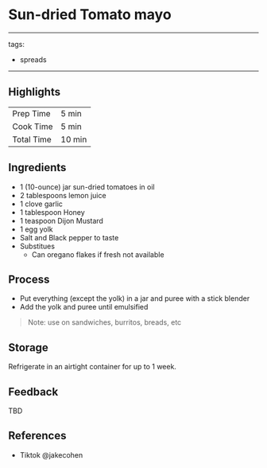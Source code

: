 # Sun-dried Tomato mayo

---
tags:
  - spreads
---

## Highlights

| | |
|----|-----|
| Prep Time             | 5 min     |
| Cook Time             | 5 min     |
| Total Time            | 10 min    |

## Ingredients

* 1 (10-ounce) jar sun-dried tomatoes in oil
* 2 tablespoons lemon juice
* 1 clove garlic
* 1 tablespoon Honey
* 1 teaspoon Dijon Mustard
* 1 egg yolk
* Salt and Black pepper to taste
* Substitues
    * Can oregano flakes if fresh not available

## Process

* Put everything (except the yolk) in a jar and puree with a stick blender
* Add the yolk and puree until emulsified

> Note: use on sandwiches, burritos, breads, etc

## Storage

Refrigerate in an airtight container for up to 1 week.

## Feedback

TBD

## References

* Tiktok @jakecohen
